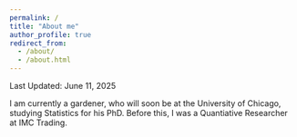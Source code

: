 ```yaml
---
permalink: /
title: "About me"
author_profile: true
redirect_from: 
  - /about/
  - /about.html
---
```


Last Updated: June 11, 2025

I am currently a gardener, who will soon be at the University of Chicago, studying Statistics for his PhD. Before this, I was a Quantiative Researcher at IMC Trading.

